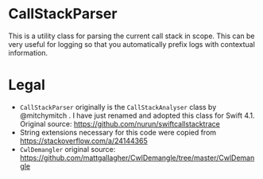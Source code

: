 # CallStackParser
This is a utility class for parsing the current call stack in scope. This can be very useful for logging so that you automatically prefix logs with contextual information.

# Legal
- `CallStackParser` originally is the `CallStackAnalyser` class by @mitchymitch . I have just renamed and adopted this class for Swift 4.1. Original source: https://github.com/nurun/swiftcallstacktrace
- String extensions necessary for this code were copied from https://stackoverflow.com/a/24144365
- `CwlDemangler` original source: https://github.com/mattgallagher/CwlDemangle/tree/master/CwlDemangle
